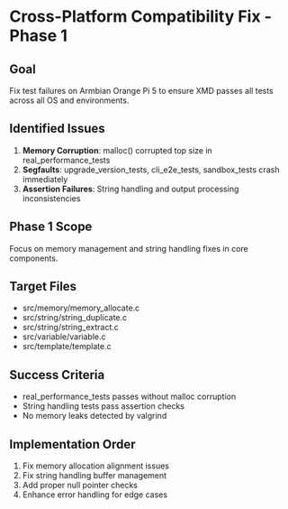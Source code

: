 # Cross-Platform Compatibility Fix - Phase 1

## Goal
Fix test failures on Armbian Orange Pi 5 to ensure XMD passes all tests across all OS and environments.

## Identified Issues
1. **Memory Corruption**: malloc() corrupted top size in real_performance_tests
2. **Segfaults**: upgrade_version_tests, cli_e2e_tests, sandbox_tests crash immediately
3. **Assertion Failures**: String handling and output processing inconsistencies

## Phase 1 Scope
Focus on memory management and string handling fixes in core components.

## Target Files
- src/memory/memory_allocate.c
- src/string/string_duplicate.c  
- src/string/string_extract.c
- src/variable/variable.c
- src/template/template.c

## Success Criteria
- real_performance_tests passes without malloc corruption
- String handling tests pass assertion checks
- No memory leaks detected by valgrind

## Implementation Order
1. Fix memory allocation alignment issues
2. Fix string handling buffer management
3. Add proper null pointer checks
4. Enhance error handling for edge cases